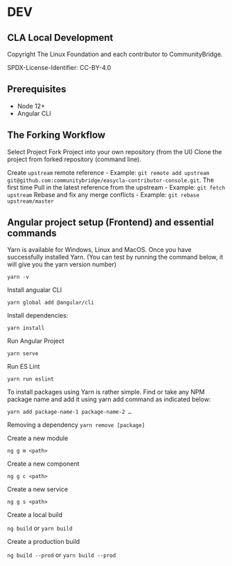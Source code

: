 # DEV

## CLA Local Development

Copyright The Linux Foundation and each contributor to CommunityBridge.

SPDX-License-Identifier: CC-BY-4.0

## Prerequisites

- Node 12+
- Angular CLI

## The Forking Workflow
 Select Project
 Fork Project into your own repository (from the UI)
 Clone the project from forked repository (command line).

 Create `upstream` remote reference
    - Example: `git remote add upstream git@github.com:communitybridge/easycla-contributor-console.git`.
    The first time Pull in the latest reference from the upstream
    - Example: `git fetch upstream`
    Rebase and fix any merge conflicts
    - Example: `git rebase upstream/master`

## Angular project setup (Frontend) and essential commands
Yarn is available for Windows, Linux and MacOS. Once you have successfully installed Yarn. (You can test by running the command below, it will give you the yarn version number)

`yarn -v`

Install angualar CLI

`yarn global add @angular/cli`

Install dependencies:

`yarn install`

Run Angular Project 

`yarn serve`

Run ES Lint 

`yarn run eslint`


To install packages using Yarn is rather simple. Find or take any NPM package name and add it using yarn add command as indicated below:

`yarn add package-name-1 package-name-2 …`


Removing a dependency
`yarn remove [package]`


Create a new module

`ng g m <path>`


Create a new component

`ng g c <path>`


Create a new service

`ng g s <path>`


Create a local build

`ng build` or `yarn build`

Create a production build

`ng build --prod` or `yarn build --prod`
